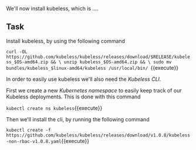 We'll now install kubeless, which is ....

## Task

Install kubeless, by using the following command

`curl -OL https://github.com/kubeless/kubeless/releases/download/$RELEASE/kubeless_$OS-amd64.zip && \
  unzip kubeless_$OS-amd64.zip && \
  sudo mv bundles/kubeless_$linux-amd64/kubeless /usr/local/bin/
`{{execute}}

In order to easily use kubeless we'll also need the _Kubeless CLI_.

First we create a new _Kubernetes namespace_ to easily keep track of our Kubeless deployments. This is done with this command

`kubectl create ns kubeless`{{execute}}

Then we'll install the cli, by running the following command

`kubectl create -f https://github.com/kubeless/kubeless/releases/download/v1.0.8/kubeless-non-rbac-v1.0.8.yaml`{{execute}}

